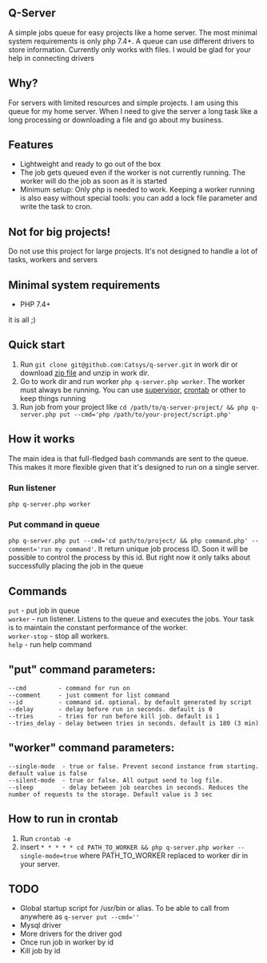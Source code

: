 ## Q-Server  
A simple jobs queue for easy projects like a home server. The most minimal system requirements is only php 7.4+. A queue can use different drivers to store information. Currently only works with files. I would be glad for your help in connecting drivers

## Why?
For servers with limited resources and simple projects. I am using this queue for my home server. When I need to give the server a long task like a long processing or downloading a file and go about my business.

## Features
* Lightweight and ready to go out of the box
* The job gets queued even if the worker is not currently running. The worker will do the job as soon as it is started
* Minimum setup: Only php is needed to work. Keeping a worker running is also easy without special tools: you can add a lock file parameter and write the task to cron.

## Not for big projects!
Do not use this project for large projects. It's not designed to handle a lot of tasks, workers and servers

## Minimal system requirements  
* PHP 7.4+  

it is all ;)

## Quick start
1. Run `git clone git@github.com:Catsys/q-server.git` in work dir or download [zip file](https://github.com/Catsys/q-server/archive/refs/heads/master.zip) and unzip in work dir.
2. Go to work dir and run worker `php q-server.php worker`. The worker must always be running. You can use [supervisor](http://supervisord.org/), [crontab](https://en.wikipedia.org/wiki/Cron) or other to keep things running
3. Run job from your project like `cd /path/to/q-server-project/ && php q-server.php put --cmd='php /path/to/your-project/script.php'`

## How it works
The main idea is that full-fledged bash commands are sent to the queue. This makes it more flexible given that it's designed to run on a single server.

### Run listener
`php q-server.php worker`

### Put command in queue
`php q-server.php put --cmd='cd path/to/project/ && php command.php' --comment='run my command'`. It return unique job process ID. Soon it will be possible to control the process by this id. But right now it only talks about successfully placing the job in the queue


## Commands
`put` - put job in queue  
`worker` - run listener. Listens to the queue and executes the jobs. Your task is to maintain the constant performance of the worker.  
`worker-stop` - stop all workers.   
`help` - run help command  

## "put" command parameters:
    --cmd         - command for run on
    --comment     - just comment for list command
    --id          - command id. optional. by default generated by script
    --delay       - delay before run in seconds. default is 0
    --tries       - tries for run before kill job. default is 1
    --tries_delay - delay between tries in seconds. default is 180 (3 min)
 
## "worker" command parameters:
    --single-mode  - true or false. Prevent second instance from starting. default value is false
    --silent-mode  - true or false. All output send to log file.
    --sleep        - delay between job searches in seconds. Reduces the number of requests to the storage. Default value is 3 sec

    
## How to run in crontab
1. Run `crontab -e`
2. insert `* * * * * cd PATH_TO_WORKER && php q-server.php worker --single-mode=true` where PATH_TO_WORKER replaced to worker dir in your server.

## TODO
* Global startup script for /usr/bin or alias. To be able to call from anywhere as `q-server put --cmd=''`
* Mysql driver
* More drivers for the driver god
* Once run job in worker by id
* Kill job by id
